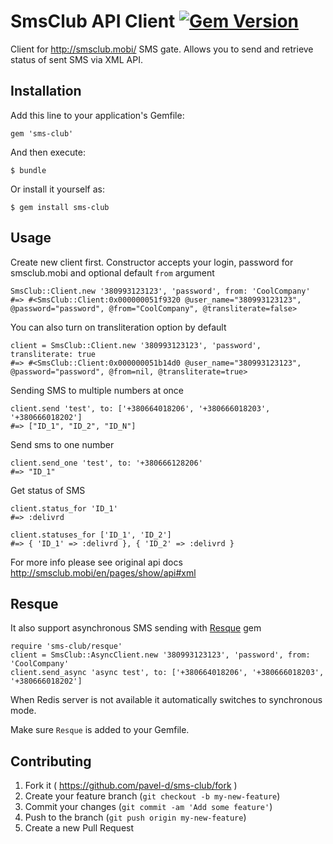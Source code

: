 # SmsClub API Client [![Gem Version](https://badge.fury.io/rb/sms-club.svg)](http://badge.fury.io/rb/sms-club)

Client for http://smsclub.mobi/ SMS gate. Allows you to send and retrieve status of sent SMS via XML API.

## Installation

Add this line to your application's Gemfile:

    gem 'sms-club'

And then execute:

    $ bundle

Or install it yourself as:

    $ gem install sms-club

## Usage

Create new client first. Constructor accepts your login, password for smsclub.mobi and optional default `from` argument

```
SmsClub::Client.new '380993123123', 'password', from: 'CoolCompany'
#=> #<SmsClub::Client:0x000000051f9320 @user_name="380993123123", @password="password", @from="CoolCompany", @transliterate=false>
```
You can also turn on transliteration option by default

```
client = SmsClub::Client.new '380993123123', 'password', transliterate: true
#=> #<SmsClub::Client:0x000000051b14d0 @user_name="380993123123", @password="password", @from=nil, @transliterate=true>
```

Sending SMS to multiple numbers at once

```
client.send 'test', to: ['+380664018206', '+380666018203', '+380666018202']
#=> ["ID_1", "ID_2", "ID_N"]

```

Send sms to one number
```
client.send_one 'test', to: '+380666128206'
#=> "ID_1"
```

Get status of SMS

```
client.status_for 'ID_1'
#=> :delivrd

client.statuses_for ['ID_1', 'ID_2']
#=> { 'ID_1' => :delivrd }, { 'ID_2' => :delivrd }
```

For more info please see original api docs http://smsclub.mobi/en/pages/show/api#xml

## Resque

It also support asynchronous SMS sending with [Resque](https://github.com/resque/resque) gem

```
require 'sms-club/resque'
client = SmsClub::AsyncClient.new '380993123123', 'password', from: 'CoolCompany'
client.send_async 'async test', to: ['+380664018206', '+380666018203', '+380666018202']
```

When Redis server is not available it automatically switches to synchronous mode.

Make sure `Resque` is added to your Gemfile.

## Contributing

1. Fork it ( https://github.com/pavel-d/sms-club/fork )
2. Create your feature branch (`git checkout -b my-new-feature`)
3. Commit your changes (`git commit -am 'Add some feature'`)
4. Push to the branch (`git push origin my-new-feature`)
5. Create a new Pull Request
